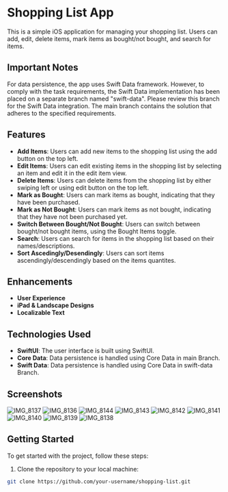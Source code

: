 # Shopping List App

This is a simple iOS application for managing your shopping list. Users can add, edit, delete items, mark items as bought/not bought, and search for items.

## Important Notes

For data persistence, the app uses Swift Data framework. However, to comply with the task requirements, the Swift Data implementation has been placed on a separate branch named "swift-data". Please review this branch for the Swift Data integration. The main branch contains the solution that adheres to the specified requirements.

## Features

- **Add Items**: Users can add new items to the shopping list using the add button on the top left.
- **Edit Items**: Users can edit existing items in the shopping list by selecting an item and edit it in the edit item view.
- **Delete Items**: Users can delete items from the shopping list by either swiping left or using edit button on the top left.
- **Mark as Bought**: Users can mark items as bought, indicating that they have been purchased.
- **Mark as Not Bought**: Users can mark items as not bought, indicating that they have not been purchased yet.
- **Switch Between Bought/Not Bought**: Users can switch between bought/not bought items, using the Bought Items toggle.
- **Search**: Users can search for items in the shopping list based on their names/descriptions.
- **Sort Ascedingly/Desendingly**: Users can sort items ascendingly/descendingly based on the items quantites.

## Enhancements

- **User Experience**
- **iPad & Landscape Designs**
- **Localizable Text**

## Technologies Used

- **SwiftUI**: The user interface is built using SwiftUI.
- **Core Data**: Data persistence is handled using Core Data in main Branch.
- **Swift Data**: Data persistence is handled using Core Data in swift-data Branch.

## Screenshots

![IMG_8137](https://github.com/mohamedfarid1993/Shopping-List/assets/37486139/ec5cbc73-aaa9-4eb6-b085-495caba9016c)
![IMG_8136](https://github.com/mohamedfarid1993/Shopping-List/assets/37486139/e9dadecc-2749-4cb3-b877-1b1a7129adc6)
![IMG_8144](https://github.com/mohamedfarid1993/Shopping-List/assets/37486139/99b4e940-a739-43f8-9218-5fd06f4001b1)
![IMG_8143](https://github.com/mohamedfarid1993/Shopping-List/assets/37486139/55b6ecc6-c092-4a14-92ff-b6a057c62533)
![IMG_8142](https://github.com/mohamedfarid1993/Shopping-List/assets/37486139/52282f2f-263b-4469-a728-c8c3a457ac71)
![IMG_8141](https://github.com/mohamedfarid1993/Shopping-List/assets/37486139/a816a83a-ea20-44ee-8fdb-e0a695eb694b)
![IMG_8140](https://github.com/mohamedfarid1993/Shopping-List/assets/37486139/64c8710c-414d-4958-b3a0-7e2761db1141)
![IMG_8139](https://github.com/mohamedfarid1993/Shopping-List/assets/37486139/9c186b1e-ced0-4cbf-b865-6b7b951a2cbb)
![IMG_8138](https://github.com/mohamedfarid1993/Shopping-List/assets/37486139/01bad88d-b054-43db-b1f5-e95680642870)

## Getting Started

To get started with the project, follow these steps:

1. Clone the repository to your local machine:

```bash
git clone https://github.com/your-username/shopping-list.git
